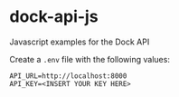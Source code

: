 # dock-api-js
Javascript examples for the Dock API

Create a `.env` file with the following values:

    API_URL=http://localhost:8000 
    API_KEY=<INSERT YOUR KEY HERE>

